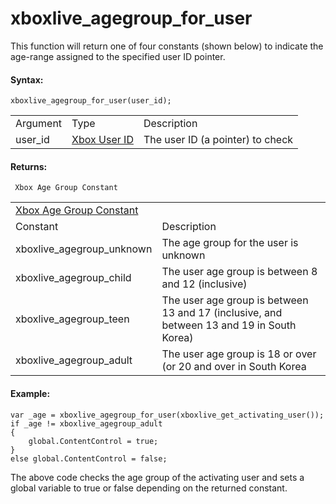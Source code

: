 # xboxlive_agegroup_for_user

This function will return one of four constants (shown below) to
indicate the age-range assigned to the specified user ID pointer.

#### Syntax:

``` gml
xboxlive_agegroup_for_user(user_id);
```

|          |                                                                                                                              |                                  |
|----------|------------------------------------------------------------------------------------------------------------------------------|----------------------------------|
| Argument | Type                                                                                                                         | Description                      |
| user_id  |  [Xbox User ID](../../../../../GameMaker_Language/GML_Reference/UWP_And_XBox_Live/Users_And_Accounts/xboxlive_get_user)  | The user ID (a pointer) to check |

#### Returns:

``` gml
 Xbox Age Group Constant
```

|                                                                                                                                                  |                                                                                           |
|--------------------------------------------------------------------------------------------------------------------------------------------------|-------------------------------------------------------------------------------------------|
|  [Xbox Age Group Constant](../../../../../GameMaker_Language/GML_Reference/UWP_And_XBox_Live/Users_And_Accounts/xboxlive_agegroup_for_user)  |                                                                                           |
| Constant                                                                                                                                         | Description                                                                               |
|  xboxlive_agegroup_unknown                                                                                                                       | The age group for the user is unknown                                                     |
|  xboxlive_agegroup_child                                                                                                                         | The user age group is between 8 and 12 (inclusive)                                        |
|  xboxlive_agegroup_teen                                                                                                                          | The user age group is between 13 and 17 (inclusive, and between 13 and 19 in South Korea) |
|  xboxlive_agegroup_adult                                                                                                                         | The user age group is 18 or over (or 20 and over in South Korea                           |

#### Example:

``` gml
var _age = xboxlive_agegroup_for_user(xboxlive_get_activating_user());
if _age != xboxlive_agegroup_adult
{
    global.ContentControl = true;
}
else global.ContentControl = false;
```

The above code checks the age group of the activating user and sets a
global variable to true or false depending on the returned constant.
